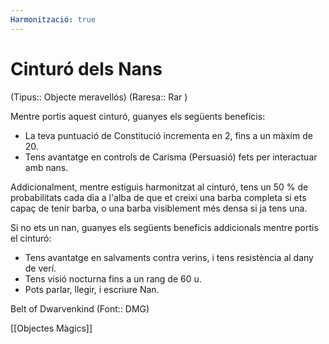 ```yaml
---
Harmonització: true
---
```

# Cinturó dels Nans

(Tipus:: Objecte meravellós) (Raresa:: Rar )

Mentre portis aquest cinturó, guanyes els següents beneficis:

- La teva puntuació de Constitució incrementa en 2, fins a un màxim de 20.
- Tens avantatge en controls de Carisma (Persuasió) fets per interactuar amb nans.

Addicionalment, mentre estiguis harmonitzat al cinturó, tens un 50 % de probabilitats cada dia a l'alba de que et creixi una barba completa si ets capaç de tenir barba, o una barba visiblement més densa si ja tens una.

Si no ets un nan, guanyes els següents beneficis addicionals mentre portis el cinturó:

- Tens avantatge en salvaments contra verins, i tens resistència al dany de verí.
- Tens visió nocturna fins a un rang de 60 u.
- Pots parlar, llegir, i escriure Nan.

Belt of Dwarvenkind (Font:: DMG)

[[Objectes Màgics]]